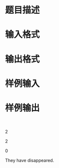 

# 题目描述



# 输入格式



# 输出格式



# 样例输入



# 样例输出


<p>
<br/>
</p>
<p>
2
</p>
<p>
2
</p>
<p>
0
</p>
<p>
They have disappeared.
</p>
<p>
<br/>
</p>
